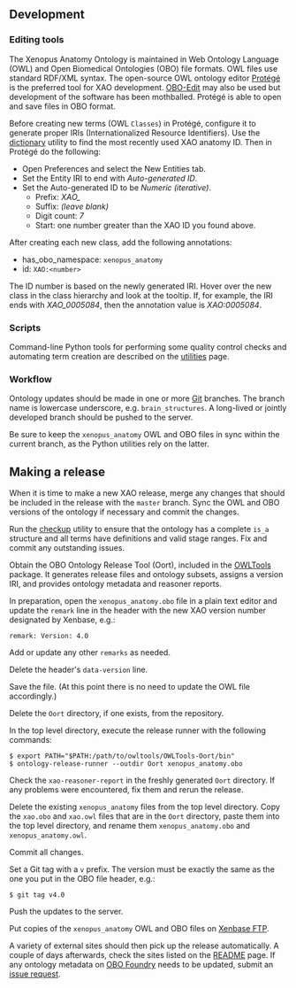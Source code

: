 ## Development

### Editing tools

The Xenopus Anatomy Ontology is maintained in Web Ontology Language (OWL) and Open Biomedical Ontologies (OBO) file formats. OWL files use standard RDF/XML syntax. The open-source OWL ontology editor [Protégé](http://protege.stanford.edu/) is the preferred tool for XAO development. [OBO-Edit](http://oboedit.org/) may also be used but development of the software has been mothballed. Protégé is able to open and save files in OBO format.

Before creating new terms (OWL `Classes`) in Protégé, configure it to generate proper IRIs (Internationalized Resource Identifiers). Use the [dictionary](https://github.com/xenopus-anatomy/xao/blob/master/doc/utilities.md#dictionary) utility to find the most recently used XAO anatomy ID. Then in Protégé do the following:

 - Open Preferences and select the New Entities tab.
 - Set the Entity IRI to end with *Auto-generated ID*.
 - Set the Auto-generated ID to be *Numeric (iterative)*.
	 - Prefix: *XAO_*
	 - Suffix: *(leave blank)*
	 - Digit count: *7*
	 - Start: one number greater than the XAO ID you found above.

After creating each new class, add the following annotations:

 - has_obo_namespace: `xenopus_anatomy`
 - id: `XAO:<number>`

The ID number is based on the newly generated IRI. Hover over the new class in the class hierarchy and look at the tooltip. If, for example, the IRI ends with *XAO_0005084*, then the annotation value is *XAO:0005084*.

### Scripts

Command-line Python tools for performing some quality control checks and automating term creation are described on the [utilities](https://github.com/xenopus-anatomy/xao/blob/master/doc/utilities.md) page.

### Workflow

Ontology updates should be made in one or more [Git](https://git-scm.com/) branches. The branch name is lowercase underscore, e.g. `brain_structures`. A long-lived or jointly developed branch should be pushed to the server.

Be sure to keep the `xenopus_anatomy` OWL and OBO files in sync within the current branch, as the Python utilities rely on the latter.

## Making a release

When it is time to make a new XAO release, merge any changes that should be included in the release with the `master` branch. Sync the OWL and OBO versions of the ontology if necessary and commit the changes.

Run the [checkup](https://github.com/xenopus-anatomy/xao/blob/master/doc/utilities.md#checkup) utility to ensure that the ontology has a complete `is_a` structure and all terms have definitions and valid stage ranges. Fix and commit any outstanding issues.

Obtain the OBO Ontology Release Tool (Oort), included in the [OWLTools](https://github.com/owlcollab/owltools) package. It generates release files and ontology subsets, assigns a version IRI, and provides ontology metadata and reasoner reports.

In preparation, open the `xenopus_anatomy.obo` file in a plain text editor and update the `remark` line in the header with the new XAO version number designated by Xenbase, e.g.:

    remark: Version: 4.0

Add or update any other `remarks` as needed.

Delete the header's `data-version` line.

Save the file. (At this point there is no need to update the OWL file accordingly.)

Delete the `Oort` directory, if one exists, from the repository.

In the top level directory, execute the release runner with the following commands:

    $ export PATH="$PATH:/path/to/owltools/OWLTools-Oort/bin"
    $ ontology-release-runner --outdir Oort xenopus_anatomy.obo

Check the `xao-reasoner-report` in the freshly generated `Oort` directory. If any problems were encountered, fix them and rerun the release.

Delete the existing `xenopus_anatomy` files from the top level directory. Copy the `xao.obo` and `xao.owl` files that are in the `Oort` directory, paste them into the top level directory, and rename them `xenopus_anatomy.obo` and `xenopus_anatomy.owl`.

Commit all changes.

Set a Git tag with a `v` prefix. The version must be exactly the same as the one you put in the OBO file header, e.g.:

    $ git tag v4.0

Push the updates to the server.

Put copies of the `xenopus_anatomy` OWL and OBO files on [Xenbase FTP](http://www.xenbase.org/other/static/ftpDatafiles.jsp).

A variety of external sites should then pick up the release automatically. A couple of days afterwards, check the sites listed on the [README](https://github.com/xenopus-anatomy/xao/blob/master/README.md#browsesearchmetadata) page. If any ontology metadata on [OBO Foundry](http://www.obofoundry.org/ontology/xao.html) needs to be updated, submit an [issue request](https://github.com/OBOFoundry/OBOFoundry.github.io/issues).

